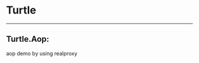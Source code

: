 # Turtle
---------------------------------------------------------------------------------------------------------------------------------------
Turtle.Aop:
--
aop demo by using realproxy
